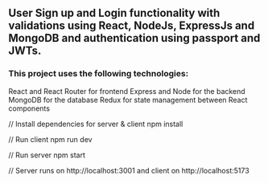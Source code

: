 ## User Sign up and Login functionality with validations using React, NodeJs, ExpressJs and MongoDB and authentication using passport and JWTs.

### This project uses the following technologies:

React and React Router for frontend
Express and Node for the backend
MongoDB for the database
Redux for state management between React components

// Install dependencies for server & client
npm install 

// Run client
npm run dev

// Run server
npm start
 
// Server runs on http://localhost:3001 and client on http://localhost:5173
